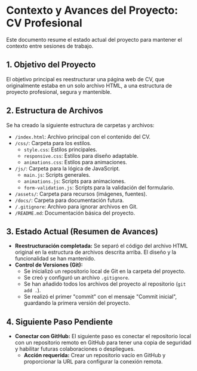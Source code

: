 # Contexto y Avances del Proyecto: CV Profesional

Este documento resume el estado actual del proyecto para mantener el contexto entre sesiones de trabajo.

## 1. Objetivo del Proyecto

El objetivo principal es reestructurar una página web de CV, que originalmente estaba en un solo archivo HTML, a una estructura de proyecto profesional, segura y mantenible.

## 2. Estructura de Archivos

Se ha creado la siguiente estructura de carpetas y archivos:

- `/index.html`: Archivo principal con el contenido del CV.
- `/css/`: Carpeta para los estilos.
  - `style.css`: Estilos principales.
  - `responsive.css`: Estilos para diseño adaptable.
  - `animations.css`: Estilos para animaciones.
- `/js/`: Carpeta para la lógica de JavaScript.
  - `main.js`: Scripts generales.
  - `animations.js`: Scripts para animaciones.
  - `form-validation.js`: Scripts para la validación del formulario.
- `/assets/`: Carpeta para recursos (imágenes, fuentes).
- `/docs/`: Carpeta para documentación futura.
- `/.gitignore`: Archivo para ignorar archivos en Git.
- `/README.md`: Documentación básica del proyecto.

## 3. Estado Actual (Resumen de Avances)

- **Reestructuración completada:** Se separó el código del archivo HTML original en la estructura de archivos descrita arriba. El diseño y la funcionalidad se han mantenido.
- **Control de Versiones (Git):**
  - Se inicializó un repositorio local de Git en la carpeta del proyecto.
  - Se creó y configuró un archivo `.gitignore`.
  - Se han añadido todos los archivos del proyecto al repositorio (`git add .`).
  - Se realizó el primer "commit" con el mensaje "Commit inicial", guardando la primera versión del proyecto.

## 4. Siguiente Paso Pendiente

- **Conectar con GitHub:** El siguiente paso es conectar el repositorio local con un repositorio remoto en GitHub para tener una copia de seguridad y habilitar futuras colaboraciones o despliegues.
  - **Acción requerida:** Crear un repositorio vacío en GitHub y proporcionar la URL para configurar la conexión remota.